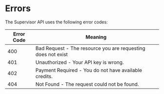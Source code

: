 # Errors

The Supervisor API uses the following error codes:

Error Code | Meaning
---------- | -------
400 | Bad Request - The resource you are requesting does not exist
401 | Unauthorized - Your API key is wrong.
402 | Payment Required - You do not have available credits.
404 | Not Found - The request could not be found.